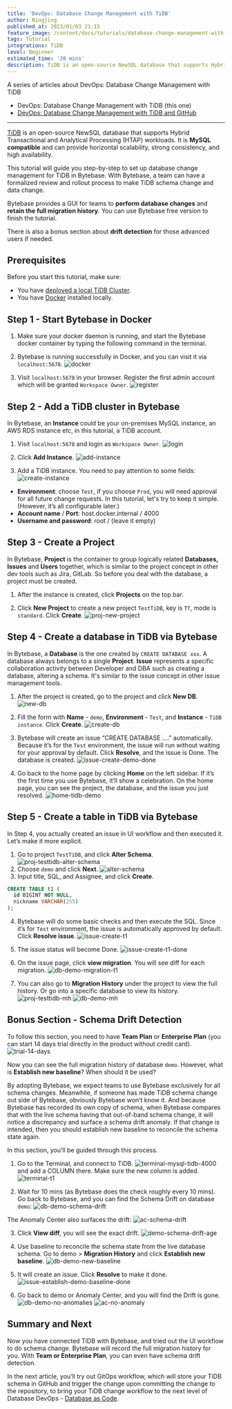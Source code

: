 ```yaml
---
title: 'DevOps: Database Change Management with TiDB'
author: Ningjing
published_at: 2023/01/03 21:15
feature_image: /content/docs/tutorials/database-change-management-with-tidb/db-change-tidb.webp
tags: Tutorial
integrations: TiDB
level: Beginner
estimated_time: '20 mins'
description: TiDB is an open-source NewSQL database that supports Hybrid Transactional and Analytical Processing workloads. This tutorial will guide you step-by-step to set up database change management for TiDB in Bytebase.
---
```


A series of articles about DevOps: Database Change Management with TiDB

- DevOps: Database Change Management with TiDB (this one)
- [DevOps: Database Change Management with TiDB and GitHub](/docs/tutorials/database-change-management-with-tidb-and-github)

---

[TiDB](https://www.pingcap.com/tidb/) is an open-source NewSQL database that supports Hybrid Transactional and Analytical Processing (HTAP) workloads. It is **MySQL compatible** and can provide horizontal scalability, strong consistency, and high availability.

This tutorial will guide you step-by-step to set up database change management for TiDB in Bytebase. With Bytebase, a team can have a formalized review and rollout process to make TiDB schema change and data change.

Bytebase provides a GUI for teams to **perform database changes** and **retain the full migration history**. You can use Bytebase free version to finish the tutorial.

There is also a bonus section about **drift detection** for those advanced users if needed.

## Prerequisites

Before you start this tutorial, make sure:

- You have [deployed a local TiDB Cluster](https://docs.pingcap.com/tidb/stable/quick-start-with-tidb).
- You have [Docker](https://www.docker.com/) installed locally.

## Step 1 - Start Bytebase in Docker

1. Make sure your docker daemon is running, and start the Bytebase docker container by typing the following command in the terminal.

   <IncludeBlock url="/docs/get-started/install/terminal-docker-run"></IncludeBlock>

2. Bytebase is running successfully in Docker, and you can visit it via `localhost:5678`.
   ![docker](/content/docs/tutorials/database-change-management-with-tidb/docker.webp)

3. Visit `localhost:5678` in your browser. Register the first admin account which will be granted `Workspace Owner`.
   ![register](/content/docs/tutorials/database-change-management-with-tidb/register.webp)

## Step 2 - Add a TiDB cluster in Bytebase

In Bytebase, ​​an **Instance** could be your on-premises MySQL instance, an AWS RDS instance etc, in this tutorial, a TiDB account.

1. Visit `localhost:5678` and login as `Workspace Owner`.
   ![login](/content/docs/tutorials/database-change-management-with-tidb/login.webp)

2. Click **Add Instance**.
   ![add-instance](/content/docs/tutorials/database-change-management-with-tidb/add-instance.webp)

3. Add a TiDB instance. You need to pay attention to some fields:
   ![create-instance](/content/docs/tutorials/database-change-management-with-tidb/create-instance.webp)

- **Environment**: choose `Test`, if you choose `Prod`, you will need approval for all future change requests. In this tutorial, let's try to keep it simple. (However, it’s all configurable later.)
- **Account name** / **Port**: host.docker.internal / 4000
- **Username and password**: root / (leave it empty)

## Step 3 - Create a Project

In Bytebase, **Project** is the container to group logically related **Databases, Issues** and **Users** together, which is similar to the project concept in other dev tools such as Jira, GitLab. So before you deal with the database, a project must be created.

1. After the instance is created, click **Projects** on the top bar.

2. Click **New Project** to create a new project `TestTiDB`, key is `TT`, mode is `standard`. Click **Create**.
   ![proj-new-project](/content/docs/tutorials/database-change-management-with-tidb/proj-new-proj.webp)

## Step 4 - Create a database in TiDB via Bytebase

In Bytebase, a **Database** is the one created by `CREATE DATABASE xxx`. A database always belongs to a single **Project**. **Issue** represents a specific collaboration activity between Developer and DBA such as creating a database, altering a schema. It's similar to the issue concept in other issue management tools.

1. After the project is created, go to the project and click **New DB**.
   ![new-db](/content/docs/tutorials/database-change-management-with-tidb/new-db.webp)

2. Fill the form with **Name** - `demo`, **Environment** - `Test`, and **Instance** - `TiDB instance`. Click **Create**.
   ![create-db](/content/docs/tutorials/database-change-management-with-tidb/create-db.webp)

3. Bytebase will create an issue “CREATE DATABASE ….” automatically. Because it’s for the `Test` environment, the issue will run without waiting for your approval by default. Click **Resolve**, and the issue is Done. The database is created.
   ![issue-create-demo-done](/content/docs/tutorials/database-change-management-with-tidb/issue-create-demo-done.webp)

4. Go back to the home page by clicking **Home** on the left sidebar. If it’s the first time you use Bytebase, it’ll show a celebration. On the home page, you can see the project, the database, and the issue you just resolved.
   ![home-tidb-demo](/content/docs/tutorials/database-change-management-with-tidb/home-tidb-demo.webp)

## Step 5 - Create a table in TiDB via Bytebase

In Step 4, you actually created an issue in UI workflow and then executed it. Let’s make it more explicit.

1. Go to project `TestTiDB`, and click **Alter Schema**.
   ![proj-testtidb-alter-schema](/content/docs/tutorials/database-change-management-with-tidb/proj-testtidb-alter-schema.webp)
2. Choose `demo` and click **Next**.
   ![alter-schema](/content/docs/tutorials/database-change-management-with-tidb/alter-schema.webp)
3. Input title, SQL, and Assignee, and click **Create**.

```sql
CREATE TABLE t1 (
  id BIGINT NOT NULL,
  nickname VARCHAR(255)
);
```

4. Bytebase will do some basic checks and then execute the SQL. Since it’s for `Test` environment, the issue is automatically approved by default. Click **Resolve issue**.
   ![issue-create-t1](/content/docs/tutorials/database-change-management-with-tidb/issue-create-t1.webp)

5. The issue status will become Done.
   ![issue-create-t1-done](/content/docs/tutorials/database-change-management-with-tidb/issue-create-t1-done.webp)

6. On the issue page, click **view migration**. You will see diff for each migration.
   ![db-demo-migration-t1](/content/docs/tutorials/database-change-management-with-tidb/db-demo-migration-t1.webp)

7. You can also go to **Migration History** under the project to view the full history. Or go into a specific database to view its history.
   ![proj-testtidb-mh](/content/docs/tutorials/database-change-management-with-tidb/proj-testtidb-mh.webp)
   ![db-demo-mh](/content/docs/tutorials/database-change-management-with-tidb/db-demo-mh.webp)

## Bonus Section - Schema Drift Detection

To follow this section, you need to have **Team Plan** or **Enterprise Plan** (you can start 14 days trial directly in the product without credit card).
![trial-14-days](/content/docs/tutorials/database-change-management-with-tidb/trial-14-days.webp)

Now you can see the full migration history of database `demo`. However, what is **Establish new baseline**? When should it be used?

By adopting Bytebase, we expect teams to use Bytebase exclusively for all schema changes. Meanwhile, if someone has made TiDB schema change out side of Bytebase, obviously Bytebase won’t know it. And because Bytebase has recorded its own copy of schema, when Bytebase compares that with the live schema having that out-of-band schema change, it will notice a discrepancy and surface a schema drift anomaly. If that change is intended, then you should establish new baseline to reconcile the schema state again.

In this section, you’ll be guided through this process.

1. Go to the Terminal, and connect to TiDB.
   ![terminal-mysql-tidb-4000](/content/docs/tutorials/database-change-management-with-tidb/terminal-mysql-tidb-4000.webp)
   and add a COLUMN there. Make sure the new column is added.
   ![terminal-t1](/content/docs/tutorials/database-change-management-with-tidb/terminal-t1.webp)

2. Wait for 10 mins (as Bytebase does the check roughly every 10 mins). Go back to Bytebase, and you can find the Schema Drift on database `demo`:
   ![db-demo-schema-drift](/content/docs/tutorials/database-change-management-with-tidb/db-demo-schema-drift.webp)

The Anomaly Center also surfaces the drift:
![ac-schema-drift](/content/docs/tutorials/database-change-management-with-tidb/ac-schema-drift.webp)

3. Click **View diff**, you will see the exact drift.
   ![demo-schema-drift-age](/content/docs/tutorials/database-change-management-with-tidb/demo-schema-drift-age.webp)

4. Use baseline to reconcile the schema state from the live database schema. Go to demo > **Migration History** and click **Establish new baseline**.
   ![db-demo-new-baseline](/content/docs/tutorials/database-change-management-with-tidb/db-demo-new-baseline.webp)

5. It will create an issue. Click **Resolve** to make it done.
   ![issue-establish-demo-baseline-done](/content/docs/tutorials/database-change-management-with-tidb/issue-establish-demo-baseline-done.webp)

6. Go back to demo or Anomaly Center, and you will find the Drift is gone.
   ![db-demo-no-anomalies](/content/docs/tutorials/database-change-management-with-tidb/db-demo-no-anomalies.webp)
   ![ac-no-anomaly](/content/docs/tutorials/database-change-management-with-tidb/ac-no-anomaly.webp)

## Summary and Next

Now you have connected TiDB with Bytebase, and tried out the UI workflow to do schema change. Bytebase will record the full migration history for you. With **Team or Enterprise Plan**, you can even have schema drift detection.

In the next article, you’ll try out GitOps workflow, which will store your TiDB schema in GitHub and trigger the change upon committing the change to the repository, to bring your TiDB change workflow to the next level of Database DevOps - [Database as Code](/blog/database-as-code).
